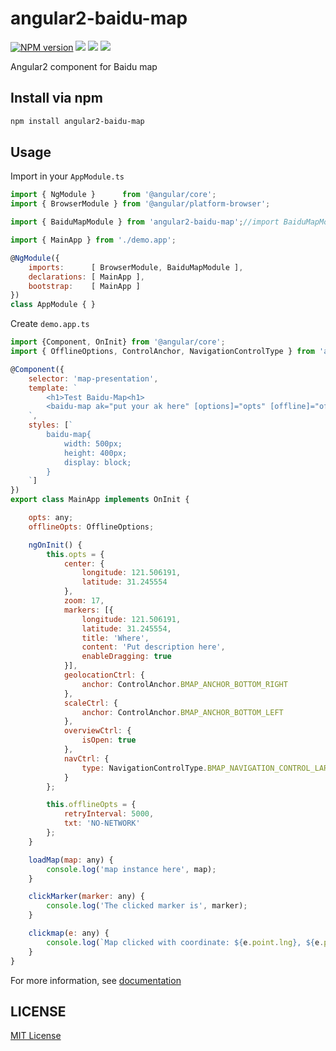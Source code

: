 angular2-baidu-map
=====================

[![NPM version][npm-image]][npm-url]
![][david-url]
![][dt-url]
![][license-url]

Angular2 component for Baidu map

## Install via npm ##

```bash
npm install angular2-baidu-map
```

## Usage ##

Import in your `AppModule.ts`

```javascript
import { NgModule }      from '@angular/core';
import { BrowserModule } from '@angular/platform-browser';

import { BaiduMapModule } from 'angular2-baidu-map';//import BaiduMapModule

import { MainApp } from './demo.app';

@NgModule({
    imports:      [ BrowserModule, BaiduMapModule ],
    declarations: [ MainApp ],
    bootstrap:    [ MainApp ]
})
class AppModule { }
```

Create `demo.app.ts`

```javascript
import {Component, OnInit} from '@angular/core';
import { OfflineOptions, ControlAnchor, NavigationControlType } from 'angular2-baidu-map';

@Component({
    selector: 'map-presentation',
    template: `
        <h1>Test Baidu-Map<h1>
        <baidu-map ak="put your ak here" [options]="opts" [offline]="offlineOpts" (onMapLoaded)="loadMap($event)" (onMarkerClicked)="clickMarker($event)" (onClicked)="clickmap($event)" ></baidu-map>
    `,
    styles: [`
        baidu-map{
            width: 500px;
            height: 400px;
            display: block;
        }
    `]
})
export class MainApp implements OnInit {

    opts: any;
    offlineOpts: OfflineOptions;

    ngOnInit() {
        this.opts = {
            center: {
                longitude: 121.506191,
                latitude: 31.245554
            },
            zoom: 17,
            markers: [{
                longitude: 121.506191,
                latitude: 31.245554,
                title: 'Where',
                content: 'Put description here',
                enableDragging: true
            }],
            geolocationCtrl: {
                anchor: ControlAnchor.BMAP_ANCHOR_BOTTOM_RIGHT
            },
            scaleCtrl: {
                anchor: ControlAnchor.BMAP_ANCHOR_BOTTOM_LEFT
            },
            overviewCtrl: {
                isOpen: true
            },
            navCtrl: {
                type: NavigationControlType.BMAP_NAVIGATION_CONTROL_LARGE
            }
        };

        this.offlineOpts = {
            retryInterval: 5000,
            txt: 'NO-NETWORK'
        };
    }

    loadMap(map: any) {
        console.log('map instance here', map);
    }

    clickMarker(marker: any) {
        console.log('The clicked marker is', marker);
    }

    clickmap(e: any) {
        console.log(`Map clicked with coordinate: ${e.point.lng}, ${e.point.lat}`);
    }
}
```

For more information, see [documentation](http://leftstick.github.io/angular2-baidu-map/)


## LICENSE ##

[MIT License](https://raw.githubusercontent.com/leftstick/angular2-baidu-map/master/LICENSE)


[npm-url]: https://npmjs.org/package/angular2-baidu-map
[npm-image]: https://img.shields.io/npm/v/angular2-baidu-map.svg
[david-url]: https://david-dm.org/leftstick/angular2-baidu-map.png
[dt-url]:https://img.shields.io/npm/dt/angular2-baidu-map.svg
[license-url]:https://img.shields.io/npm/l/angular2-baidu-map.svg
